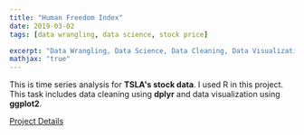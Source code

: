 ```yaml
---
title: "Human Freedom Index"
date: 2019-03-02
tags: [data wrangling, data science, stock price]

excerpt: "Data Wrangling, Data Science, Data Cleaning, Data Visualization"
mathjax: "true"
---
```


This is time series analysis for **TSLA's stock data**. I used R in this project. This task includes data cleaning using **dplyr** and data visualization using **ggplot2**.


<p><a href="/images/assessment.pdf">Project Details</a></p>
